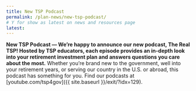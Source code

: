 ```yaml
---
title: New TSP Podcast
permalink: /plan-news/new-tsp-podcast/
# Y for show as latest on news and resources page
latest:
---
```

**New TSP Podcast &#8212; We’re happy to announce our new podcast, The Real TSP! Hosted by TSP educators, each episode provides an in-depth look into your retirement investment plan and answers questions you care about the most.** Whether you’re brand new to the government, well into your retirement years, or serving our country in the U.S. or abroad, this podcast has something for you. Find our podcasts at [youtube.com/tsp4gov]({{ site.baseurl }}/exit/?idx=129).
